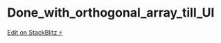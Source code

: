 # Done_with_orthogonal_array_till_UI

[Edit on StackBlitz ⚡️](https://stackblitz.com/edit/angular-ihvedl-wifwwd)